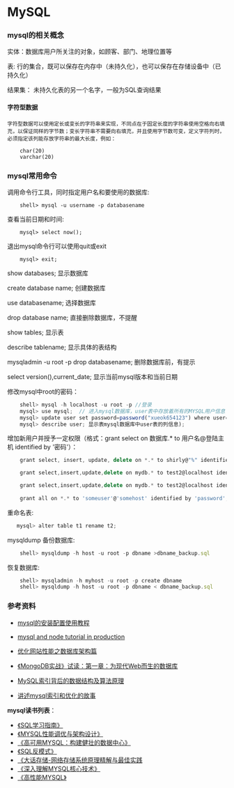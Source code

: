 # MySQL

### mysql的相关概念

实体：数据库用户所关注的对象，如顾客、部门、地理位置等

表: 行的集合，既可以保存在内存中（未持久化），也可以保存在存储设备中（已持久化）

结果集： 未持久化表的另一个名字，一般为SQL查询结果

#### 字符型数据
    字符型数据可以使用定长或变长的字符串来实现，不同点在于固定长度的字符串使用空格向右填充，以保证同样的字节数；变长字符串不需要向右填充，并且使用字节数可变，定义字符列时，必须指定该列能存放字符串的最大长度，例如：

```
    char(20)
    varchar(20)
```

### mysql常用命令

调用命令行工具，同时指定用户名和要使用的数据库:

```
    shell> mysql -u username -p databasename
```

查看当前日期和时间:

```
    mysql> select now();
```

退出mysql命令行可以使用quit或exit

```
    mysql> exit;
```

show databases; 显示数据库   

create database name; 创建数据库   

use databasename; 选择数据库 

drop database name; 直接删除数据库，不提醒   

show tables; 显示表 

describe tablename; 显示具体的表结构  

mysqladmin -u root -p drop databasename; 删除数据库前，有提示

select version(),current_date; 显示当前mysql版本和当前日期      

修改mysql中root的密码： 

```javascript
    shell> mysql -h localhost -u root -p //登录 
    mysql> use mysql;  // 进入mysql数据库，user表中存放着所有的MYSQL用户信息
    mysql> update user set password=password("xueok654123") where user='root';   
    mysql> describe user; 显示表mysql数据库中user表的列信息);   
```

增加新用户并授予一定权限（格式：grant select on 数据库.* to 用户名@登陆主机 identified by '密码'）：

```javascript
    grant select, insert, update, delete on *.* to shirly@"%" identified by 'shirly' // 增加一个用户shirly密码为shirly，让她可以再任何主机上登陆，并对所有数据库有查询、插入、修改、删除的权限(前提是用root用户连入MYSQL)

    grant select,insert,update,delete on mydb.* to test2@localhost identified by “abc”; //增加一个用户test2密码为abc,让他只可以在localhost上登录，并可以对数据库mydb进行查询、插入、修改、删除的操作（localhost指本地主机，即MYSQL数据库所在的那台主机），这样用户即使有test2的密码，他也无法从internet上直接访问数据库，只能通过MYSQL主机上的web页来访问了。

    grant select,insert,update,delete on mydb.* to test2@localhost identified by “”; //不想test2有密码  
    
    grant all on *.* to 'someuser'@'somehost' identified by 'password';  //mysql默认的是本地主机是localhost,对应的IP地址就是127.0.0.1，所以你用你的IP地址登录会出错，如果你想用你的IP地址登录就要先用grant命令进行授权。

```

重命名表:
 
```javascript
   mysql> alter table t1 rename t2;   
```

mysqldump 备份数据库:

```javascript
    shell> mysqldump -h host -u root -p dbname >dbname_backup.sql 
```

恢复数据库:

```javascript
    shell> mysqladmin -h myhost -u root -p create dbname 
    shell> mysqldump -h host -u root -p dbname < dbname_backup.sql  
```

### 参考资料

* [mysql的安装配置使用教程](http://www.cnblogs.com/mr-wid/archive/2013/05/09/3068229.html)

* [mysql and node tutorial in production](http://codeforgeek.com/2015/01/nodejs-mysql-tutorial/)

* [优化网站性能之数据库架构篇](http://www.lovelucy.info/website-database-optimization.html)

* [《MongoDB实战》试读：第一章：为现代Web而生的数据库](http://book.douban.com/reading/21674153/)

* [MySQL索引背后的数据结构及算法原理](http://blog.codinglabs.org/articles/theory-of-mysql-index.html)

* [讲述mysql索引和优化的故事](http://database.51cto.com/art/201107/278040.htm)

**mysql读书列表**：

* [《SQL学习指南》](../pdf/SQL学习指南.pdf)
* [《MYSQL性能调优与架构设计》](../pdf/MySQL性能调优与架构设计.pdf)
* [《高可用MYSQL：构建健壮的数据中心》](../pdf/高可用MySQL：构建健壮的数据中心.pdf)
* [《SQL反模式》](../pdf/SQL反模式.pdf)
* [《大话存储-网络存储系统原理精解与最佳实践](../pdf/大话存储-网络存储系统原理精解与最佳实践.pdf)
* [《深入理解MYSQL核心技术》](../pdf/深入理解MySQL核心技术.pdf)
* [《高性能MYSQL》](../pdf/高性能MySQL第三版.pdf)
